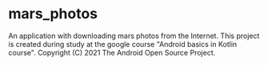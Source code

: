 # mars_photos
An application with downloading mars photos from the Internet. This project is created during study at the google course "Android basics in Kotlin course". 
Copyright (C) 2021 The Android Open Source Project.
